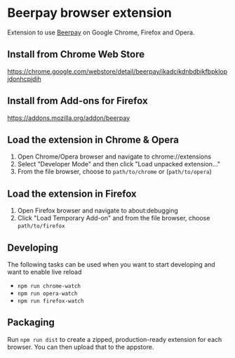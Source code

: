 # Beerpay browser extension
Extension to use [Beerpay](https://beerpay.io) on Google Chrome, Firefox and Opera.

## Install from Chrome Web Store
https://chrome.google.com/webstore/detail/beerpay/ikadcikdnbdbjkfbpklopjdonhcpjdih


## Install from Add-ons for Firefox
https://addons.mozilla.org/addon/beerpay


## Load the extension in Chrome & Opera
1. Open Chrome/Opera browser and navigate to chrome://extensions
2. Select "Developer Mode" and then click "Load unpacked extension..."
3. From the file browser, choose to `path/to/chrome` or (`path/to/opera`)


## Load the extension in Firefox
1. Open Firefox browser and navigate to about:debugging
2. Click "Load Temporary Add-on" and from the file browser, choose `path/to/firefox`


## Developing
The following tasks can be used when you want to start developing and want to enable live reload

- `npm run chrome-watch`
- `npm run opera-watch`
- `npm run firefox-watch`


## Packaging
Run `npm run dist` to create a zipped, production-ready extension for each browser. You can then upload that to the appstore.
